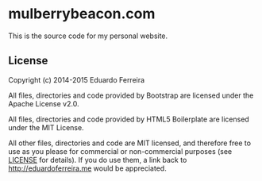 mulberrybeacon.com
==================

This is the source code for my personal website.

## License

Copyright (c) 2014-2015 Eduardo Ferreira

All files, directories and code provided by Bootstrap are licensed under the
Apache License v2.0.

All files, directories and code provided by HTML5 Boilerplate are licensed
under the MIT License.

All other files, directories and code are MIT licensed, and therefore free to
use as you please for commercial or non-commercial purposes (see [LICENSE](LICENSE)
for details). If you do use them, a link back to http://eduardoferreira.me would
be appreciated.
